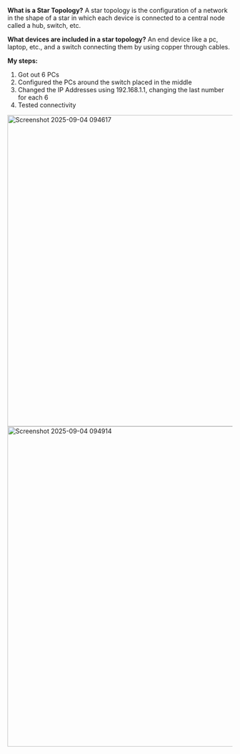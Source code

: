 **What is a Star Topology?** A star topology is the configuration of a network in the shape of a star in which each device is connected to a central node called a hub, switch, etc.

**What devices are included in a star topology?** An end device like a pc, laptop, etc., and a switch connecting them by using copper through cables.

**My steps:**
1. Got out 6 PCs
2. Configured the PCs around the switch placed in the middle
3. Changed the IP Addresses using 192.168.1.1, changing the last number for each 6
4. Tested connectivity



<img width="578" height="697" alt="Screenshot 2025-09-04 094617" src="https://github.com/user-attachments/assets/866ca535-dade-4bc7-8d81-6a229b40c056" />

<img width="667" height="717" alt="Screenshot 2025-09-04 094914" src="https://github.com/user-attachments/assets/c9781425-de82-4603-8880-71424602c68a" />

